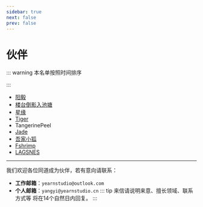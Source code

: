 ```yaml
---
sidebar: true
next: false
prev: false
---
```


# 伙伴

::: warning 本名单按照时间排序

:::

- [阳毅](/peoples/yangyi)
- [楼台倒影入池塘](/peoples/ltdy)
- [星缘](/peoples/xy)
- [Tiger](/peoples/tiger)
- TangerinePeel
- [Jade](/peoples/jade)
- [吾家小狐](/peoples/wjxh)
- [Fshrimp](/peoples/fshrimp)
- [LAGSNES](/peoples/LAGSNES)

***
我们欢迎各位同道成为伙伴，若有意向请联系：

- **工作邮箱**：`yearnstudio@outlook.com`
- **个人邮箱**：`yangyi@yearnstudio.cn`
::: tip 来信请说明来意、擅长领域、联系方式等
将在14个自然日内回复。
:::
